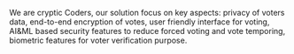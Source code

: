 We are cryptic Coders, our solution focus on key aspects: privacy of voters data, end-to-end encryption of votes, user friendly interface for voting, AI&ML based security features to reduce forced voting and vote temporing, biometric features for voter verification purpose.

